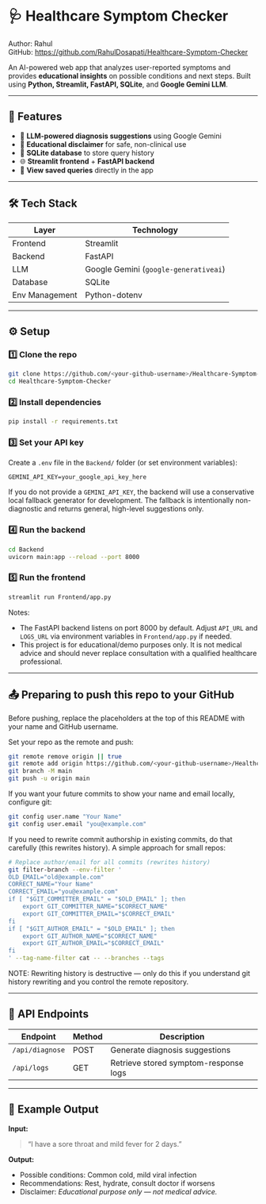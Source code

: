 # 🩺 Healthcare Symptom Checker

Author: Rahul  
GitHub: https://github.com/RahulDosapati/Healthcare-Symptom-Checker

An AI-powered web app that analyzes user-reported symptoms and provides **educational insights** on possible conditions and next steps.
Built using **Python, Streamlit, FastAPI, SQLite**, and **Google Gemini LLM**.

---

## 🚀 Features

* 🤖 **LLM-powered diagnosis suggestions** using Google Gemini
* 🧾 **Educational disclaimer** for safe, non-clinical use
* 💾 **SQLite database** to store query history
* 🌐 **Streamlit frontend** + **FastAPI backend**
* 📜 **View saved queries** directly in the app

---

## 🛠️ Tech Stack

| Layer          | Technology                            |
| -------------- | ------------------------------------- |
| Frontend       | Streamlit                             |
| Backend        | FastAPI                               |
| LLM            | Google Gemini (`google-generativeai`) |
| Database       | SQLite                                |
| Env Management | Python-dotenv                         |

---

## ⚙️ Setup

### 1️⃣ Clone the repo

```bash
git clone https://github.com/<your-github-username>/Healthcare-Symptom-Checker.git
cd Healthcare-Symptom-Checker
```

### 2️⃣ Install dependencies

```bash
pip install -r requirements.txt
```

### 3️⃣ Set your API key

Create a `.env` file in the `Backend/` folder (or set environment variables):

```
GEMINI_API_KEY=your_google_api_key_here
```

If you do not provide a `GEMINI_API_KEY`, the backend will use a conservative local fallback generator for development. The fallback is intentionally non-diagnostic and returns general, high-level suggestions only.

### 4️⃣ Run the backend

```bash
cd Backend
uvicorn main:app --reload --port 8000
```

### 5️⃣ Run the frontend

```bash
streamlit run Frontend/app.py
```

Notes:
- The FastAPI backend listens on port 8000 by default. Adjust `API_URL` and `LOGS_URL` via environment variables in `Frontend/app.py` if needed.
- This project is for educational/demo purposes only. It is not medical advice and should never replace consultation with a qualified healthcare professional.

---

## 📤 Preparing to push this repo to your GitHub

Before pushing, replace the placeholders at the top of this README with your name and GitHub username.

Set your repo as the remote and push:

```bash
git remote remove origin || true
git remote add origin https://github.com/<your-github-username>/Healthcare-Symptom-Checker.git
git branch -M main
git push -u origin main
```

If you want your future commits to show your name and email locally, configure git:

```bash
git config user.name "Your Name"
git config user.email "you@example.com"
```

If you need to rewrite commit authorship in existing commits, do that carefully (this rewrites history). A simple approach for small repos:

```bash
# Replace author/email for all commits (rewrites history)
git filter-branch --env-filter '
OLD_EMAIL="old@example.com"
CORRECT_NAME="Your Name"
CORRECT_EMAIL="you@example.com"
if [ "$GIT_COMMITTER_EMAIL" = "$OLD_EMAIL" ]; then
	export GIT_COMMITTER_NAME="$CORRECT_NAME"
	export GIT_COMMITTER_EMAIL="$CORRECT_EMAIL"
fi
if [ "$GIT_AUTHOR_EMAIL" = "$OLD_EMAIL" ]; then
	export GIT_AUTHOR_NAME="$CORRECT_NAME"
	export GIT_AUTHOR_EMAIL="$CORRECT_EMAIL"
fi
' --tag-name-filter cat -- --branches --tags
```

NOTE: Rewriting history is destructive — only do this if you understand git history rewriting and you control the remote repository.

---

## 🧠 API Endpoints

| Endpoint        | Method | Description                           |
| --------------- | ------ | ------------------------------------- |
| `/api/diagnose` | POST   | Generate diagnosis suggestions        |
| `/api/logs`     | GET    | Retrieve stored symptom-response logs |

---

## 🧾 Example Output

**Input:**

> “I have a sore throat and mild fever for 2 days.”

**Output:**

* Possible conditions: Common cold, mild viral infection
* Recommendations: Rest, hydrate, consult doctor if worsens
* Disclaimer: *Educational purpose only — not medical advice.*

